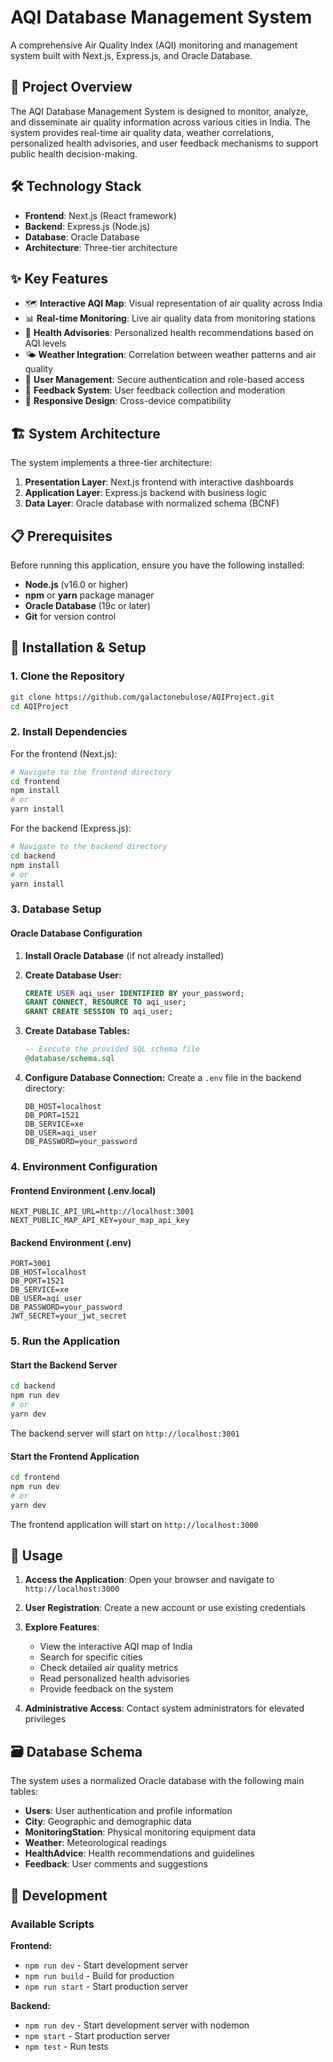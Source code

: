 # AQI Database Management System

A comprehensive Air Quality Index (AQI) monitoring and management system built with Next.js, Express.js, and Oracle Database.

## 🌟 Project Overview

The AQI Database Management System is designed to monitor, analyze, and disseminate air quality information across various cities in India. The system provides real-time air quality data, weather correlations, personalized health advisories, and user feedback mechanisms to support public health decision-making.
## 🛠️ Technology Stack

- **Frontend**: Next.js (React framework)
- **Backend**: Express.js (Node.js)
- **Database**: Oracle Database
- **Architecture**: Three-tier architecture

## ✨ Key Features

- 🗺️ **Interactive AQI Map**: Visual representation of air quality across India
- 📊 **Real-time Monitoring**: Live air quality data from monitoring stations
- 🏥 **Health Advisories**: Personalized health recommendations based on AQI levels
- 🌤️ **Weather Integration**: Correlation between weather patterns and air quality
- 👤 **User Management**: Secure authentication and role-based access
- 💬 **Feedback System**: User feedback collection and moderation
- 📱 **Responsive Design**: Cross-device compatibility

## 🏗️ System Architecture

The system implements a three-tier architecture:

1. **Presentation Layer**: Next.js frontend with interactive dashboards
2. **Application Layer**: Express.js backend with business logic
3. **Data Layer**: Oracle database with normalized schema (BCNF)

## 📋 Prerequisites

Before running this application, ensure you have the following installed:

- **Node.js** (v16.0 or higher)
- **npm** or **yarn** package manager  
- **Oracle Database** (19c or later)
- **Git** for version control

## 🚀 Installation & Setup

### 1. Clone the Repository

```bash
git clone https://github.com/galactonebulose/AQIProject.git
cd AQIProject
```

### 2. Install Dependencies

For the frontend (Next.js):
```bash
# Navigate to the frontend directory
cd frontend
npm install
# or
yarn install
```

For the backend (Express.js):
```bash
# Navigate to the backend directory  
cd backend
npm install
# or
yarn install
```

### 3. Database Setup

#### Oracle Database Configuration

1. **Install Oracle Database** (if not already installed)
2. **Create Database User:**
   ```sql
   CREATE USER aqi_user IDENTIFIED BY your_password;
   GRANT CONNECT, RESOURCE TO aqi_user;
   GRANT CREATE SESSION TO aqi_user;
   ```

3. **Create Database Tables:**
   ```sql
   -- Execute the provided SQL schema file
   @database/schema.sql
   ```

4. **Configure Database Connection:**
   Create a `.env` file in the backend directory:
   ```env
   DB_HOST=localhost
   DB_PORT=1521
   DB_SERVICE=xe
   DB_USER=aqi_user
   DB_PASSWORD=your_password
   ```

### 4. Environment Configuration

#### Frontend Environment (.env.local)
```env
NEXT_PUBLIC_API_URL=http://localhost:3001
NEXT_PUBLIC_MAP_API_KEY=your_map_api_key
```

#### Backend Environment (.env)
```env
PORT=3001
DB_HOST=localhost
DB_PORT=1521
DB_SERVICE=xe
DB_USER=aqi_user
DB_PASSWORD=your_password
JWT_SECRET=your_jwt_secret
```

### 5. Run the Application

#### Start the Backend Server
```bash
cd backend
npm run dev
# or
yarn dev
```
The backend server will start on `http://localhost:3001`

#### Start the Frontend Application
```bash
cd frontend
npm run dev
# or  
yarn dev
```
The frontend application will start on `http://localhost:3000`

## 📖 Usage

1. **Access the Application**: Open your browser and navigate to `http://localhost:3000`

2. **User Registration**: Create a new account or use existing credentials

3. **Explore Features**:
   - View the interactive AQI map of India
   - Search for specific cities
   - Check detailed air quality metrics
   - Read personalized health advisories
   - Provide feedback on the system

4. **Administrative Access**: Contact system administrators for elevated privileges

## 🗃️ Database Schema

The system uses a normalized Oracle database with the following main tables:

- **Users**: User authentication and profile information
- **City**: Geographic and demographic data
- **MonitoringStation**: Physical monitoring equipment data
- **Weather**: Meteorological readings
- **HealthAdvice**: Health recommendations and guidelines
- **Feedback**: User comments and suggestions

## 🔧 Development
### Available Scripts

**Frontend:**
- `npm run dev` - Start development server
- `npm run build` - Build for production
- `npm run start` - Start production server

**Backend:**
- `npm run dev` - Start development server with nodemon
- `npm start` - Start production server
- `npm test` - Run tests
